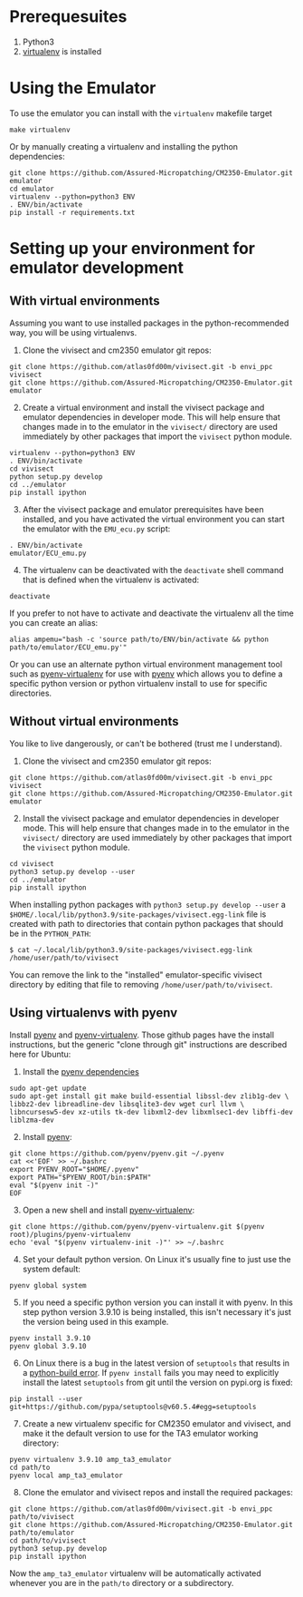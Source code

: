 # Prerequesuites
1. Python3
2. [virtualenv](https://pypi.org/project/virtualenv/) is installed

# Using the Emulator
To use the emulator you can install with the `virtualenv` makefile target
```
make virtualenv
```

Or by manually creating a virtualenv and installing the python dependencies:
```
git clone https://github.com/Assured-Micropatching/CM2350-Emulator.git emulator
cd emulator
virtualenv --python=python3 ENV
. ENV/bin/activate
pip install -r requirements.txt
```

# Setting up your environment for emulator development
## With virtual environments
Assuming you want to use installed packages in the python-recommended way, you
will be using virtualenvs.

1. Clone the vivisect and cm2350 emulator git repos:
```
git clone https://github.com/atlas0fd00m/vivisect.git -b envi_ppc vivisect
git clone https://github.com/Assured-Micropatching/CM2350-Emulator.git emulator
```

2. Create a virtual environment and install the vivisect package and emulator
   dependencies in developer mode.  This will help ensure that changes made in
   to the emulator in the `vivisect/` directory are used immediately by other
   packages that import the `vivisect` python module.
```
virtualenv --python=python3 ENV
. ENV/bin/activate
cd vivisect
python setup.py develop
cd ../emulator
pip install ipython
```

3. After the vivisect package and emulator prerequisites have been installed,
   and you have activated the virtual environment you can start the emulator
   with the `EMU_ecu.py` script:
```
. ENV/bin/activate
emulator/ECU_emu.py
```

4. The virtualenv can be deactivated with the `deactivate` shell command that is
   defined when the virtualenv is activated:
```
deactivate
```

If you prefer to not have to activate and deactivate the virtualenv all the time
you can create an alias:
```
alias ampemu="bash -c 'source path/to/ENV/bin/activate && python path/to/emulator/ECU_emu.py'"
```
Or you can use an alternate python virtual environment management tool such as
[pyenv-virtualenv](https://github.com/pyenv/pyenv-virtualenv) for use with
[pyenv](https://github.com/pyenv/pyenv) which allows you to define a specific
python version or python virtualenv install to use for specific directories.

## Without virtual environments
You like to live dangerously, or can't be bothered (trust me I understand).

1. Clone the vivisect and cm2350 emulator git repos:
```
git clone https://github.com/atlas0fd00m/vivisect.git -b envi_ppc vivisect
git clone https://github.com/Assured-Micropatching/CM2350-Emulator.git emulator
```

2. Install the vivisect package and emulator dependencies in developer mode.
   This will help ensure that changes made in to the emulator in the `vivisect/`
   directory are used immediately by other packages that import the `vivisect`
   python module.
```
cd vivisect
python3 setup.py develop --user
cd ../emulator
pip install ipython
```

When installing python packages with `python3 setup.py develop --user` a
`$HOME/.local/lib/python3.9/site-packages/vivisect.egg-link` file is created with
path to directories that contain python packages that should be in the
`PYTHON_PATH`:
```
$ cat ~/.local/lib/python3.9/site-packages/vivisect.egg-link
/home/user/path/to/vivisect
```

You can remove the link to the "installed" emulator-specific vivisect directory
by editing that file to removing `/home/user/path/to/vivisect`.

## Using virtualenvs with pyenv
Install [pyenv](https://github.com/pyenv/pyenv) and
[pyenv-virtualenv](https://github.com/pyenv/pyenv-virtualenv).  Those github
pages have the install instructions, but the generic "clone through git"
instructions are described here for Ubuntu:
1. Install the [pyenv dependencies](https://github.com/pyenv/pyenv/wiki#suggested-build-environment)
```
sudo apt-get update
sudo apt-get install git make build-essential libssl-dev zlib1g-dev \
libbz2-dev libreadline-dev libsqlite3-dev wget curl llvm \
libncursesw5-dev xz-utils tk-dev libxml2-dev libxmlsec1-dev libffi-dev liblzma-dev
```
2. Install [pyenv](https://github.com/pyenv/pyenv):
```
git clone https://github.com/pyenv/pyenv.git ~/.pyenv
cat <<'EOF' >> ~/.bashrc
export PYENV_ROOT="$HOME/.pyenv"
export PATH="$PYENV_ROOT/bin:$PATH"
eval "$(pyenv init -)"
EOF
```
3. Open a new shell and install [pyenv-virtualenv](https://github.com/pyenv/pyenv-virtualenv):
```
git clone https://github.com/pyenv/pyenv-virtualenv.git $(pyenv root)/plugins/pyenv-virtualenv
echo 'eval "$(pyenv virtualenv-init -)"' >> ~/.bashrc
```
4. Set your default python version.  On Linux it's usually fine to just use the
   system default:
```
pyenv global system
```
5. If you need a specific python version you can install it with pyenv.  In this
   step python version 3.9.10 is being installed, this isn't necessary it's
   just the version being used in this example.
```
pyenv install 3.9.10
pyenv global 3.9.10
```
6. On Linux there is a bug in the latest version of `setuptools` that results in
   a [python-build error](https://github.com/pyenv/pyenv/issues/2202).  If
   `pyenv install` fails you may need to explicitly install the latest
   `setuptools` from git until the version on pypi.org is fixed:
```
pip install --user git+https://github.com/pypa/setuptools@v60.5.4#egg=setuptools
```
7. Create a new virtualenv specific for CM2350 emulator and vivisect, and make
   it the default version to use for the TA3 emulator working directory:
```
pyenv virtualenv 3.9.10 amp_ta3_emulator
cd path/to
pyenv local amp_ta3_emulator
```
8. Clone the emulator and vivisect repos and install the required packages:
```
git clone https://github.com/atlas0fd00m/vivisect.git -b envi_ppc
path/to/vivisect
git clone https://github.com/Assured-Micropatching/CM2350-Emulator.git path/to/emulator
cd path/to/vivisect
python3 setup.py develop
pip install ipython
```
Now the `amp_ta3_emulator` virtualenv will be automatically activated whenever you are in the `path/to` directory or a subdirectory.
